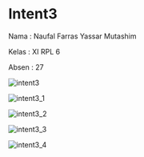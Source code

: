 # Intent3

Nama  : Naufal Farras Yassar Mutashim

Kelas : XI RPL 6

Absen : 27

![intent3](https://cloud.githubusercontent.com/assets/22125595/19223039/e1f694c8-8e8f-11e6-9a7a-3fd8defde445.JPG)

![intent3_1](https://cloud.githubusercontent.com/assets/22125595/19223040/e1fc8ea0-8e8f-11e6-9ed5-885b25b8c424.JPG)

![intent3_2](https://cloud.githubusercontent.com/assets/22125595/19223041/e2003be0-8e8f-11e6-8e41-0bef3cf0f78e.JPG)

![intent3_3](https://cloud.githubusercontent.com/assets/22125595/19223042/e206cb22-8e8f-11e6-8334-9fb6401128c4.JPG)

![intent3_4](https://cloud.githubusercontent.com/assets/22125595/19223043/e3a40bac-8e8f-11e6-9bb8-a3bb7142745c.JPG)
